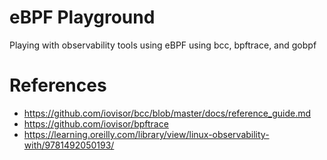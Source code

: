# eBPF Playground

Playing with observability tools using eBPF using bcc, bpftrace, and gobpf

# References

* https://github.com/iovisor/bcc/blob/master/docs/reference_guide.md
* https://github.com/iovisor/bpftrace
* https://learning.oreilly.com/library/view/linux-observability-with/9781492050193/
